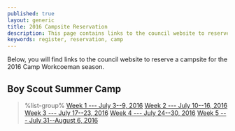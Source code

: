 ```yaml
---
published: true
layout: generic
title: 2016 Campsite Reservation
description: This page contains links to the council website to reserve campsites for the 2016 Camp Workcoeman season.
keywords: register, reservation, camp
---
```


Below, you will find links to the council website to reserve a campsite for the 2016 Camp Workcoeman season.

## Boy Scout Summer Camp

> %list-group%
> <a href="http://www.ctrivers.org/Event.aspx?id=13033" class="list-group-item">Week 1 --- July 3--9, 2016</a>
> <a href="http://www.ctrivers.org/Event.aspx?id=13039" class="list-group-item">Week 2 --- July 10--16, 2016</a>
> <a href="http://www.ctrivers.org/Event.aspx?id=13035" class="list-group-item">Week 3 --- July 17--23, 2016</a>
> <a href="http://www.ctrivers.org/Event.aspx?id=13036" class="list-group-item">Week 4 --- July 24--30, 2016</a>
> <a href="http://www.ctrivers.org/Event.aspx?id=13037" class="list-group-item">Week 5 --- July 31--August 6, 2016</a>

